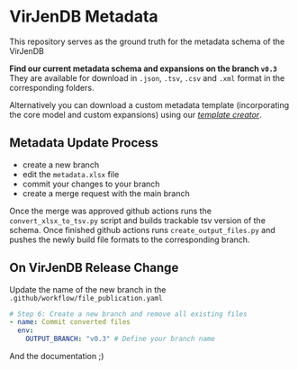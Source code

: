 # VirJenDB Metadata

This repository serves as the ground truth for the metadata schema of the VirJenDB

**Find our current metadata schema and expansions on the branch `v0.3`** \
They are available for download in `.json`, `.tsv`, `.csv` and `.xml` format in the corresponding folders.

Alternatively you can download a custom metadata template (incorporating the core model and custom expansions) using our [_template creator_](https://virjendb.org/MetadataTemplates).

## Metadata Update Process

- create a new branch
- edit the `metadata.xlsx` file
- commit your changes to your branch
- create a merge request with the main branch

Once the merge was approved github actions runs the `convert_xlsx_to_tsv.py` script and builds trackable tsv version of the schema. Once finished github actions runs `create_output_files.py` and pushes the newly build file formats to the corresponding branch.

## On VirJenDB Release Change

Update the name of the new branch in the `.github/workflow/file_publication.yaml`

```yaml
# Step 6: Create a new branch and remove all existing files
- name: Commit converted files
  env:
    OUTPUT_BRANCH: "v0.3" # Define your branch name
```

And the documentation ;)

